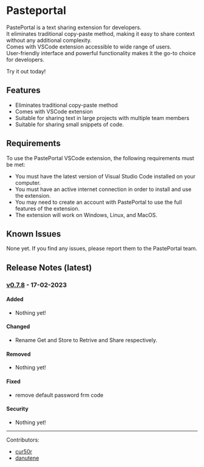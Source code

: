 # Pasteportal

PastePortal is a text sharing extension for developers.<br>
It eliminates traditional copy-paste method, making it easy to share context without any additional complexity.<br>
Comes with VSCode extension accessible to wide range of users.<br>
User-friendly interface and powerful functionality makes it the go-to choice for developers.<br>

Try it out today!


## Features

- Eliminates traditional copy-paste method
- Comes with VSCode extension
- Suitable for sharing text in large projects with multiple team members
- Suitable for sharing small snippets of code.

## Requirements

To use the PastePortal VSCode extension, the following requirements must be met:

- You must have the latest version of Visual Studio Code installed on your computer.
- You must have an active internet connection in order to install and use the extension.
- You may need to create an account with PastePortal to use the full features of the extension.
- The extension will work on Windows, Linux, and MacOS.

## Known Issues

None yet. If you find any issues, please report them to the PastePortal team.

## Release Notes (latest)

### [v0.7.8] - 17-02-2023

#### Added

- Nothing yet!

#### Changed

- Rename Get and Store to Retrive and Share respectively.

#### Removed

- Nothing yet!

#### Fixed

- remove default password frm code

#### Security

- Nothing yet!

---

Contributors:

- [cur50r](https://github.com/cur50r)
- [danutene](https://github.com/DanutEne)

[v0.7.8]: https://github.com/stiliajohny/vscode-ext-pasteportal/releases/tag/v0.7.1
